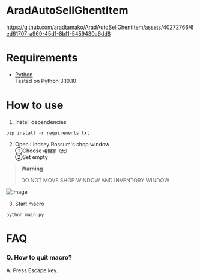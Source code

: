 # AradAutoSellGhentItem

https://github.com/aradtamako/AradAutoSellGhentItem/assets/40272766/6ed61707-a969-45d1-8bf1-5459430a6dd8

# Requirements
- [Python](https://www.python.org/downloads/)<br>Tested on Python 3.10.10

# How to use
1. Install dependencies
```
pip install -r requirements.txt
```

2. Open Lindsey Rossum's shop window<br>①Choose `格闘家（女）`<br>②Set empty

> __Warning__
> 
> DO NOT MOVE SHOP WINDOW AND INVENTORY WINDOW
 
![image](https://github.com/aradtamako/AradAutoSellGhentItem/assets/40272766/2e3e41d8-a11c-4a4c-b103-7e8952fd4a2d)

3. Start macro
```
python main.py
```

# FAQ
### Q. How to quit macro?
A. Press Escape key.
